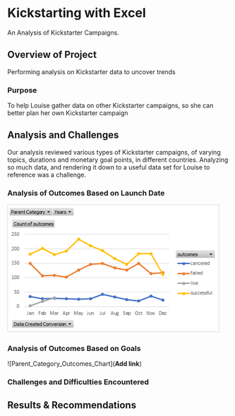 # Kickstarting with Excel
An Analysis of Kickstarter Campaigns.

## Overview of Project
Performing analysis on Kickstarter data to uncover trends

### Purpose
To help Louise gather data on other Kickstarter campaigns, so she can better plan her own Kickstarter campaign

## Analysis and Challenges
Our analysis reviewed various types of Kickstarter campaigns, of varying topics, durations and monetary goal points, in different countries. Analyzing so much data, and rendering it down to a useful data set for Louise to reference was a challenge.

### Analysis of Outcomes Based on Launch Date
![Outcomes_Based_On_LaunchDate](https://github.com/mcollmeyer8/kickstarter-analysis/blob/main/Outcomes_Based_On_LaunchDate.png)

### Analysis of Outcomes Based on Goals
![Parent_Category_Outcomes_Chart](**Add link**)

### Challenges and Difficulties Encountered


## Results & Recommendations





